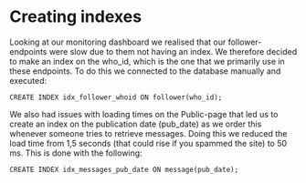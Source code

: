 # Creating indexes
Looking at our monitoring dashboard we realised that our follower-endpoints were slow due to them not having an index.
We therefore decided to make an index on the who_id, which is the one that we primarily use in these endpoints.
To do this we connected to the database manually and executed:
```
CREATE INDEX idx_follower_whoid ON follower(who_id); 
``` 
We also had issues with loading times on the Public-page that led us to create an index on the publication date (pub_date) as we order this whenever someone tries to retrieve messages. Doing this we reduced the load time from 1,5 seconds (that could rise if you spammed the site) to 50 ms. This is done with the following:
```
CREATE INDEX idx_messages_pub_date ON message(pub_date);
```
